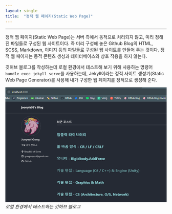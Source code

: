 ```yaml
---
layout: single
title:  "정적 웹 페이지(Static Web Page)"
---
```


---

정적 웹 페이지(Static Web Page)는 서버 측에서 동적으로 처리되지 않고, 미리 정해진 파일들로 구성된 웹 사이트이다. 즉 미리 구성해 놓은 Github Blog의 HTML, SCSS, Markdown, 이미지 등의 파일들로 구성된 웹 사이트를 만들어 주는 것이다. 정적 웹 페이지는 동적 콘텐츠 생성과 데이터베이스와 상호 작용을 하지 않는다.

깃허브 블로그를 작성하는데 로컬 환경에서 테스트해 보기 위해 사용하는 명령어 `bundle exec jekyll serve`를 사용하는데, Jekyll이라는 정적 사이트 생성기(Static Web Page Generator)를 사용해 내가 구성한 웹 페이지를 정적으로 생성해 준다.

![](/assets/images/curious_staticWebPage.png)
*로컬 환경에서 테스트하는 깃허브 블로그*
